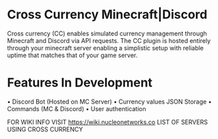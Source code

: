 # Cross Currency  Minecraft|Discord

Cross currency (CC) enables simulated currency management through Minecraft and Discord via API requests.
The CC plugin is hosted entirely through your minecraft server enabling a simplistic setup with reliable uptime that matches that of your game server.

# Features In Development 
• Discord Bot (Hosted on MC Server)
• Currency values JSON Storage
• Commands (MC & Discord)
• User authentication 

FOR WIKI INFO VISIT
https://wiki.nucleonetworks.co
LIST OF SERVERS USING CROSS CURRENCY

